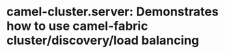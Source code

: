 camel-cluster.server: Demonstrates how to use camel-fabric cluster/discovery/load balancing 
======================================================
